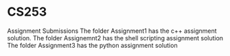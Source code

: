 # CS253
Assignment Submissions
The folder Assignment1 has the c++ assignment solution.
The folder Assignemnt2 has the shell scripting assignment solution
The folder Assignment3 has the python assignment solution